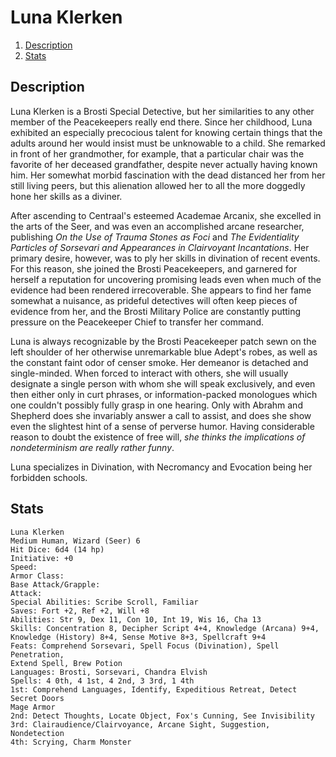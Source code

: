 # Luna Klerken

1. [Description](#description)
2. [Stats](#stats)

## Description

Luna Klerken is a Brosti Special Detective, but her similarities to any other member of the Peacekeepers really end there. Since her childhood, Luna exhibited an especially precocious talent for knowing certain things that the adults around her would insist must be unknowable to a child. She remarked in front of her grandmother, for example, that a particular chair was the favorite of her deceased grandfather, despite never actually having known him. Her somewhat morbid fascination with the dead distanced her from her still living peers, but this alienation allowed her to all the more doggedly hone her skills as a diviner. 

After ascending to Centraal's esteemed Academae Arcanix, she excelled in the arts of the Seer, and was even an accomplished arcane researcher, publishing _On the Use of Trauma Stones as Foci_ and _The Evidentiality Particles of Sorsevari and Appearances in Clairvoyant Incantations_. Her primary desire, however, was to ply her skills in divination of recent events. For this reason, she joined the Brosti Peacekeepers, and garnered for herself a reputation for uncovering promising leads even when much of the evidence had been rendered irrecoverable. She appears to find her fame somewhat a nuisance, as prideful detectives will often keep pieces of evidence from her, and the Brosti Military Police are constantly putting pressure on the Peacekeeper Chief to transfer her command.

Luna is always recognizable by the Brosti Peacekeeper patch sewn on the left shoulder of her otherwise unremarkable blue Adept's robes, as well as the constant faint odor of censer smoke. Her demeanor is detached and single-minded. When forced to interact with others, she will usually designate a single person with whom she will speak exclusively, and even then either only in curt phrases, or information-packed monologues which one couldn't possibly fully grasp in one hearing. Only with Abrahm and Shepherd does she invariably answer a call to assist, and does she show even the slightest hint of a sense of perverse humor. Having considerable reason to doubt the existence of free will, _she thinks the implications of nondeterminism are really rather funny_.

Luna specializes in Divination, with Necromancy and Evocation being her forbidden schools.

## Stats
```
Luna Klerken
Medium Human, Wizard (Seer) 6
Hit Dice: 6d4 (14 hp)
Initiative: +0
Speed: 
Armor Class: 
Base Attack/Grapple:
Attack:
Special Abilities: Scribe Scroll, Familiar
Saves: Fort +2, Ref +2, Will +8
Abilities: Str 9, Dex 11, Con 10, Int 19, Wis 16, Cha 13
Skills: Concentration 8, Decipher Script 4+4, Knowledge (Arcana) 9+4,
Knowledge (History) 8+4, Sense Motive 8+3, Spellcraft 9+4
Feats: Comprehend Sorsevari, Spell Focus (Divination), Spell Penetration,
Extend Spell, Brew Potion
Languages: Brosti, Sorsevari, Chandra Elvish
Spells: 4 0th, 4 1st, 4 2nd, 3 3rd, 1 4th
1st: Comprehend Languages, Identify, Expeditious Retreat, Detect Secret Doors
Mage Armor
2nd: Detect Thoughts, Locate Object, Fox's Cunning, See Invisibility
3rd: Clairaudience/Clairvoyance, Arcane Sight, Suggestion, Nondetection
4th: Scrying, Charm Monster
```
